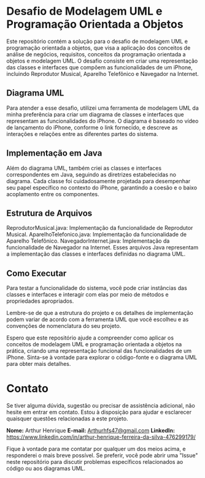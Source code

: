 # Desafio de Modelagem UML e Programação Orientada a Objetos
Este repositório contém a solução para o desafio de modelagem UML e programação orientada a objetos, que visa a aplicação dos conceitos de análise de negócios, requisitos, conceitos da programação orientada a objetos e modelagem UML. O desafio consiste em criar uma representação das classes e interfaces que compõem as funcionalidades de um iPhone, incluindo Reprodutor Musical, Aparelho Telefônico e Navegador na Internet.

## Diagrama UML
Para atender a esse desafio, utilizei uma ferramenta de modelagem UML da minha preferência para criar um diagrama de classes e interfaces que representam as funcionalidades do iPhone. O diagrama é baseado no vídeo de lançamento do iPhone, conforme o link fornecido, e descreve as interações e relações entre as diferentes partes do sistema.

## Implementação em Java
Além do diagrama UML, também criei as classes e interfaces correspondentes em Java, seguindo as diretrizes estabelecidas no diagrama. Cada classe foi cuidadosamente projetada para desempenhar seu papel específico no contexto do iPhone, garantindo a coesão e o baixo acoplamento entre os componentes.

## Estrutura de Arquivos
ReprodutorMusical.java: Implementação da funcionalidade de Reprodutor Musical.
AparelhoTelefonico.java: Implementação da funcionalidade de Aparelho Telefônico.
NavegadorInternet.java: Implementação da funcionalidade de Navegador na Internet.
Esses arquivos Java representam a implementação das classes e interfaces definidas no diagrama UML.

## Como Executar
Para testar a funcionalidade do sistema, você pode criar instâncias das classes e interfaces e interagir com elas por meio de métodos e propriedades apropriados.

Lembre-se de que a estrutura do projeto e os detalhes de implementação podem variar de acordo com a ferramenta UML que você escolheu e as convenções de nomenclatura do seu projeto.

Espero que este repositório ajude a compreender como aplicar os conceitos de modelagem UML e programação orientada a objetos na prática, criando uma representação funcional das funcionalidades de um iPhone. Sinta-se à vontade para explorar o código-fonte e o diagrama UML para obter mais detalhes.

# Contato

Se tiver alguma dúvida, sugestão ou precisar de assistência adicional, não hesite em entrar em contato. Estou à disposição para ajudar e esclarecer quaisquer questões relacionadas a este projeto.

**Nome:** Arthur Henrique
**E-mail:** Arthurhfs47@gmail.com
**LinkedIn:** https://www.linkedin.com/in/arthur-henrique-ferreira-da-silva-476299179/

Fique à vontade para me contatar por qualquer um dos meios acima, e responderei o mais breve possível. Se preferir, você pode abrir uma "Issue" neste repositório para discutir problemas específicos relacionados ao código ou aos diagramas UML.
